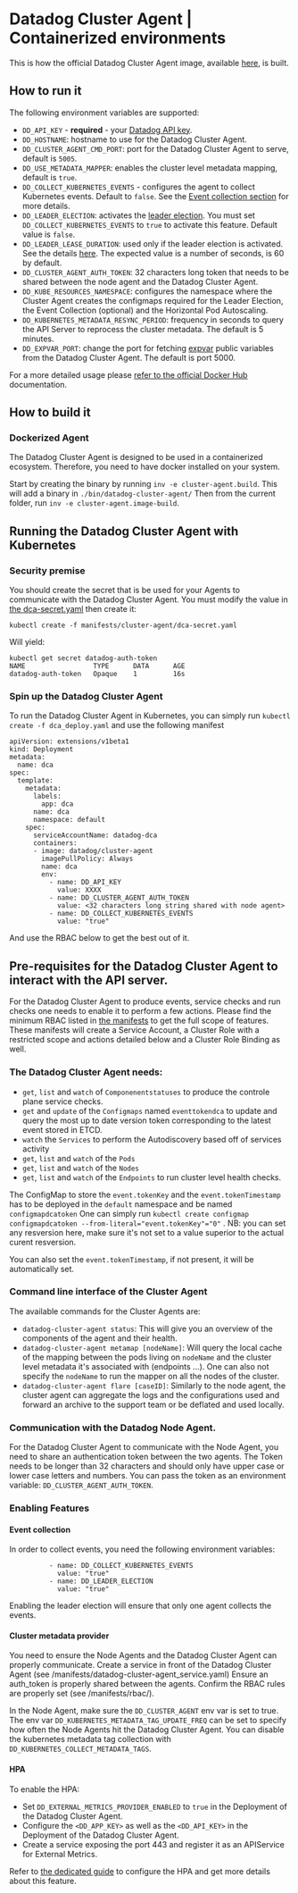 # Datadog Cluster Agent | Containerized environments

This is how the official Datadog Cluster Agent image, available [here](https://hub.docker.com/r/datadog/cluster-agent/), is built.

## How to run it

The following environment variables are supported:

- `DD_API_KEY` - **required** - your [Datadog API key](https://app.datadoghq.com/account/settings#api).
- `DD_HOSTNAME`: hostname to use for the Datadog Cluster Agent.
- `DD_CLUSTER_AGENT_CMD_PORT`: port for the Datadog Cluster Agent to serve, default is `5005`.
- `DD_USE_METADATA_MAPPER`: enables the cluster level metadata mapping, default is `true`.
- `DD_COLLECT_KUBERNETES_EVENTS` - configures the agent to collect Kubernetes events. Default to `false`. See the [Event collection section](#event-collection) for more details.
- `DD_LEADER_ELECTION`: activates the [leader election](#leader-election). You must set `DD_COLLECT_KUBERNETES_EVENTS` to `true` to activate this feature. Default value is `false`.
- `DD_LEADER_LEASE_DURATION`: used only if the leader election is activated. See the details [here](#leader-election-lease). The expected value is a number of seconds, is 60 by default.
- `DD_CLUSTER_AGENT_AUTH_TOKEN`: 32 characters long token that needs to be shared between the node agent and the Datadog Cluster Agent.
- `DD_KUBE_RESOURCES_NAMESPACE`: configures the namespace where the Cluster Agent creates the configmaps required for the Leader Election, the Event Collection (optional) and the Horizontal Pod Autoscaling.
- `DD_KUBERNETES_METADATA_RESYNC_PERIOD`: frequency in seconds to query the API Server to reprocess the cluster metadata. The default is 5 minutes.
- `DD_EXPVAR_PORT`: change the port for fetching [expvar](https://golang.org/pkg/expvar/) public variables from the Datadog Cluster Agent. The default is port 5000.

For a more detailed usage please [refer to the official Docker Hub](https://hub.docker.com/r/datadog/cluster-agent/) documentation.

## How to build it

### Dockerized Agent

The Datadog Cluster Agent is designed to be used in a containerized ecosystem.
Therefore, you need to have docker installed on your system.

Start by creating the binary by running `inv -e cluster-agent.build`. This will add a binary in `./bin/datadog-cluster-agent/`
Then from the current folder, run `inv -e cluster-agent.image-build`.

## Running the Datadog Cluster Agent with Kubernetes

### Security premise
<a name="security-premise"></a>

You should create the secret that is be used for your Agents to communicate with the Datadog Cluster Agent.
You must modify the value in [the dca-secret.yaml](/manifests/cluster-agent/dca-secret.yaml) then create it:

`kubectl create -f manifests/cluster-agent/dca-secret.yaml`

Will yield:

```
kubectl get secret datadog-auth-token
NAME                 TYPE      DATA      AGE
datadog-auth-token   Opaque    1         16s

```

### Spin up the Datadog Cluster Agent
To run the Datadog Cluster Agent in Kubernetes, you can simply run `kubectl create -f dca_deploy.yaml` and use the following manifest

```
apiVersion: extensions/v1beta1
kind: Deployment
metadata:
  name: dca
spec:
  template:
    metadata:
      labels:
        app: dca
      name: dca
      namespace: default
    spec:
      serviceAccountName: datadog-dca
      containers:
      - image: datadog/cluster-agent
        imagePullPolicy: Always
        name: dca
        env:
          - name: DD_API_KEY
            value: XXXX
          - name: DD_CLUSTER_AGENT_AUTH_TOKEN
            value: <32 characters long string shared with node agent>
          - name: DD_COLLECT_KUBERNETES_EVENTS
            value: "true"
```
And use the RBAC below to get the best out of it.

## Pre-requisites for the Datadog Cluster Agent to interact with the API server.

For the Datadog Cluster Agent to produce events, service checks and run checks one needs to enable it to perform a few actions.
Please find the minimum RBAC listed in [the manifests](/manifests/rbac) to get the full scope of features.
These manifests will create a Service Account, a Cluster Role with a restricted scope and actions detailed below and a Cluster Role Binding as well.

### The Datadog Cluster Agent needs:

- `get`, `list` and `watch` of `Componenentstatuses` to produce the controle plane service checks.
- `get` and `update` of the `Configmaps` named `eventtokendca` to update and query the most up to date version token corresponding to the latest event stored in ETCD.
- `watch` the `Services` to perform the Autodiscovery based off of services activity
- `get`, `list` and `watch` of the `Pods`
- `get`, `list` and `watch`  of the `Nodes`
- `get`, `list` and `watch`  of the `Endpoints` to run cluster level health checks.

The ConfigMap to store the `event.tokenKey` and the `event.tokenTimestamp` has to be deployed in the `default` namespace and be named `configmapdcatoken`
One can simply run `kubectl create configmap configmapdcatoken --from-literal="event.tokenKey"="0"` .
NB: you can set any resversion here, make sure it's not set to a value superior to the actual curent resversion.

You can also set the `event.tokenTimestamp`, if not present, it will be automatically set.

### Command line interface of the Cluster Agent

The available commands for the Cluster Agents are:
- `datadog-cluster-agent status`: This will give you an overview of the components of the agent and their health.
- `datadog-cluster-agent metamap [nodeName]`: Will query the local cache of the mapping between the pods living on `nodeName`
    and the cluster level metadata it's associated with (endpoints ...).
    One can also not specify the `nodeName` to run the mapper on all the nodes of the cluster.
- `datadog-cluster-agent flare [caseID]`: Similarly to the node agent, the cluster agent can aggregate the logs and the configurations used
    and forward an archive to the support team or be deflated and used locally.


### Communication with the Datadog Node Agent.

For the Datadog Cluster Agent to communicate with the Node Agent, you need to share an authentication token between the two agents.
The Token needs to be longer than 32 characters and should only have upper case or lower case letters and numbers.
You can pass the token as an environment variable: `DD_CLUSTER_AGENT_AUTH_TOKEN`.

### Enabling Features

#### Event collection

In order to collect events, you need the following environment variables:
```
          - name: DD_COLLECT_KUBERNETES_EVENTS
            value: "true"
          - name: DD_LEADER_ELECTION
            value: "true"
```
Enabling the leader election will ensure that only one agent collects the events.

#### Cluster metadata provider

You need to ensure the Node Agents and the Datadog Cluster Agent can properly communicate.
Create a service in front of the Datadog Cluster Agent (see /manifests/datadog-cluster-agent_service.yaml)
Ensure an auth_token is properly shared between the agents.
Confirm the RBAC rules are properly set (see /manifests/rbac/).

In the Node Agent, make sure the `DD_CLUSTER_AGENT` env var is set to true.
The env var `DD_KUBERNETES_METADATA_TAG_UPDATE_FREQ` can be set to specify how often the Node Agents hit the Datadog Cluster Agent.
You can disable the kubernetes metadata tag collection with `DD_KUBERNETES_COLLECT_METADATA_TAGS`.

#### HPA

To enable the HPA:
- Set `DD_EXTERNAL_METRICS_PROVIDER_ENABLED` to `true` in the Deployment of the Datadog Cluster Agent.
- Configure the `<DD_APP_KEY>` as well as the `<DD_API_KEY>` in the Deployment of the Datadog Cluster Agent.
- Create a service exposing the port 443 and register it as an APIService for External Metrics.

Refer to [the dedicated guide](/docs/cluster-agent/CUSTOM_METRICS_PROVIDER.md) to configure the HPA and get more details about this feature.
